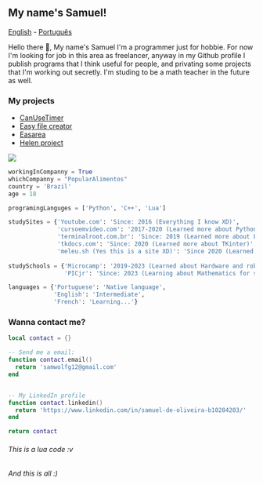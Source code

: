 ## My name's Samuel!

[English](https://github.com/Samuel-de-Oliveira/Samuel-de-Oliveira) - [Português](https://github.com/Samuel-de-Oliveira/Samuel-de-Oliveira/blob/main/LEIA-ME.md)

Hello there 👋, My name's Samuel I'm a programmer just for hobbie. For now I'm looking for job in this area as freelancer, anyway in my Github profile I publish programs that I think useful for people, and privating some projects that I'm working out secretly. I'm studing to be a math teacher in the future as well.

### My projects

- [CanUseTimer](https://github.com/Samuel-de-Oliveira/CanUseTimer)
- [Easy file creator](https://github.com/samuel-de-Oliveira/easyFileCreator)
- [Easarea](https://github.com/samuel-de-oliveira/Easarea)
- [Helen project](https://github.com/samuel-de-Oliveira/helen)

<img src="https://github-readme-stats.vercel.app/api/top-langs/?username=samuel-de-oliveira&layout=compact&langs_count=10&theme=darcula">

``` Python
workingInCompanny = True
whichCompanny = "PopularAlimentos"
country = 'Brazil'
age = 18

programingLanguges = ['Python', 'C++', 'Lua']

studySites = {'Youtube.com': 'Since: 2016 (Everything I know XD)',
              'cursoemvideo.com': '2017-2020 (Learned more about Python and basic Linux)',
              'terminalroot.com.br': 'Since: 2019 (Learned more about Linux)',
              'tkdocs.com': 'Since: 2020 (Learned more about TKinter)',
              'meleu.sh (Yes this is a site XD)': 'Since 2020 (Learned about ShellScript)'}
              
studySchools = {'Microcamp': '2019-2023 (Learned about Hardware and robotic)',
                'PICjr': 'Since: 2023 (Learning about Mathematics for science initiation)'}

languages = {'Portuguese': 'Native language', 
             'English': 'Intermediate',
             'French': 'Learning...'}
```

### Wanna contact me?

```lua
local contact = {}

-- Send me a email:
function contact.email()
  return 'samwolfg12@gmail.com'
end


-- My LinkedIn profile
function contact.linkedin()
  return 'https://www.linkedin.com/in/samuel-de-oliveira-b10284203/'
end

return contact
```
###### This is a lua code :v

###### *And this is all :)*
